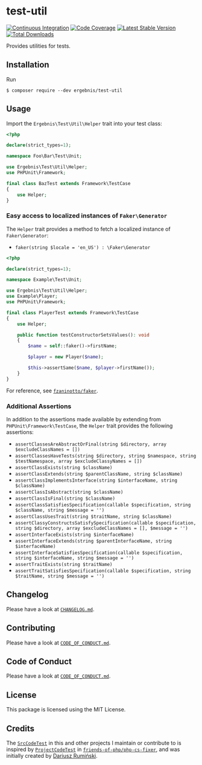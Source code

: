 # test-util

[![Continuous Integration](https://github.com/ergebnis/test-util/workflows/Continuous%20Integration/badge.svg)](https://github.com/ergebnis/test-util/actions)
[![Code Coverage](https://codecov.io/gh/ergebnis/test-util/branch/master/graph/badge.svg)](https://codecov.io/gh/ergebnis/test-util)
[![Latest Stable Version](https://poser.pugx.org/ergebnis/test-util/v/stable)](https://packagist.org/packages/ergebnis/test-util)
[![Total Downloads](https://poser.pugx.org/ergebnis/test-util/downloads)](https://packagist.org/packages/ergebnis/test-util)

Provides utilities for tests.

## Installation

Run

```
$ composer require --dev ergebnis/test-util
```

## Usage

Import the `Ergebnis\Test\Util\Helper` trait into your test class:

```php
<?php

declare(strict_types=1);

namespace Foo\Bar\Test\Unit;

use Ergebnis\Test\Util\Helper;
use PHPUnit\Framework;

final class BazTest extends Framework\TestCase
{
    use Helper;
}
```

### Easy access to localized instances of `Faker\Generator`

The `Helper` trait provides a method to fetch a localized instance of `Faker\Generator`:

* `faker(string $locale = 'en_US') : \Faker\Generator`

```php
<?php

declare(strict_types=1);

namespace Example\Test\Unit;

use Ergebnis\Test\Util\Helper;
use Example\Player;
use PHPUnit\Framework;

final class PlayerTest extends Framework\TestCase
{
    use Helper;

    public function testConstructorSetsValues(): void
    {
        $name = self::faker()->firstName;

        $player = new Player($name);

        $this->assertSame($name, $player->firstName());
    }
}
```

For reference, see [`fzaninotto/faker`](https://github.com/fzaninotto/Faker).

### Additional Assertions

In addition to the assertions made available by extending from `PHPUnit\Framework\TestCase`,
the `Helper` trait provides the following assertions:

* `assertClassesAreAbstractOrFinal(string $directory, array $excludeClassNames = [])`
* `assertClassesHaveTests(string $directory, string $namespace, string $testNamespace, array $excludeClassyNames = [])`
* `assertClassExists(string $className)`
* `assertClassExtends(string $parentClassName, string $className)`
* `assertClassImplementsInterface(string $interfaceName, string $className)`
* `assertClassIsAbstract(string $className)`
* `assertClassIsFinal(string $className)`
* `assertClassSatisfiesSpecification(callable $specification, string $className, string $message = '')`
* `assertClassUsesTrait(string $traitName, string $className)`
* `assertClassyConstructsSatisfySpecification(callable $specification, string $directory, array $excludeClassNames = [], $message = '')`
* `assertInterfaceExists(string $interfaceName)`
* `assertInterfaceExtends(string $parentInterfaceName, string $interfaceName)`
* `assertInterfaceSatisfiesSpecification(callable $specification, string $interfaceName, string $message = '')`
* `assertTraitExists(string $traitName)`
* `assertTraitSatisfiesSpecification(callable $specification, string $traitName, string $message = '')`

## Changelog

Please have a look at [`CHANGELOG.md`](CHANGELOG.md).

## Contributing

Please have a look at [`CODE_OF_CONDUCT.md`](https://github.com/ergebnis/.github/blob/master/CODE_OF_CONDUCT.md).

## Code of Conduct

Please have a look at [`CODE_OF_CONDUCT.md`](.github/CODE_OF_CONDUCT.md).

## License

This package is licensed using the MIT License.

## Credits

The [`SrcCodeTest`](test/AutoReview/SrcCodeTest.php) in this and other
projects I maintain or contribute to is inspired by [`ProjectCodeTest`](https://github.com/FriendsOfPHP/PHP-CS-Fixer/blob/v2.0.0/tests/ProjectCodeTest.php)
in [`friends-of-php/php-cs-fixer`](https://github.com/FriendsOfPHP/PHP-CS-Fixer), and was initially created by [Dariusz Rumiński](https://github.com/keradus).
